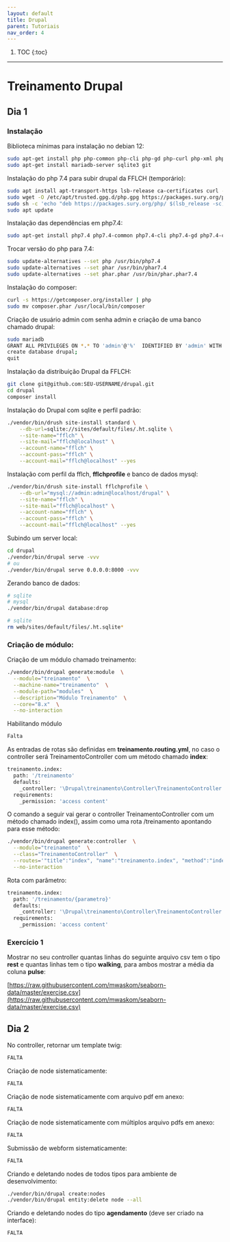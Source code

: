 ```yaml
---
layout: default
title: Drupal
parent: Tutoriais
nav_order: 4
---
```

1. TOC
{:toc}
---

# Treinamento Drupal

## Dia 1

### Instalação 

Biblioteca mínimas para instalação no debian 12:

```bash
sudo apt-get install php php-common php-cli php-gd php-curl php-xml php-mbstring php-zip php-sybase php-mysql php-sqlite3
sudo apt-get install mariadb-server sqlite3 git
```

Instalação do php 7.4 para subir drupal da FFLCH (temporário):

```bash
sudo apt install apt-transport-https lsb-release ca-certificates curl -y
sudo wget -O /etc/apt/trusted.gpg.d/php.gpg https://packages.sury.org/php/apt.gpg 
sudo sh -c 'echo "deb https://packages.sury.org/php/ $(lsb_release -sc) main" > /etc/apt/sources.list.d/php.list'
sudo apt update
```

Instalação das dependências em php7.4:

```bash
sudo apt-get install php7.4 php7.4-common php7.4-cli php7.4-gd php7.4-curl php7.4-xml php7.4-mbstring php7.4-zip php7.4-sybase php7.4-sqlite3 php7.4-mysql
```

Trocar versão do php para 7.4:

```bash
sudo update-alternatives --set php /usr/bin/php7.4
sudo update-alternatives --set phar /usr/bin/phar7.4 
sudo update-alternatives --set phar.phar /usr/bin/phar.phar7.4 
```

Instalação do composer:

```bash
curl -s https://getcomposer.org/installer | php
sudo mv composer.phar /usr/local/bin/composer
```

Criação de usuário admin com senha admin e criação de uma banco chamado drupal:
```bash
sudo mariadb
GRANT ALL PRIVILEGES ON *.* TO 'admin'@'%'  IDENTIFIED BY 'admin' WITH GRANT OPTION;
create database drupal;
quit
```

Instalação da distribuição Drupal da FFLCH: 

```bash
git clone git@github.com:SEU-USERNAME/drupal.git
cd drupal
composer install
```

Instalação do Drupal com sqlite e perfil padrão:

```bash
./vendor/bin/drush site-install standard \
    --db-url=sqlite://sites/default/files/.ht.sqlite \
    --site-name="fflch" \
    --site-mail="fflch@localhost" \
    --account-name="fflch" \
    --account-pass="fflch" \
    --account-mail="fflch@localhost" --yes
```

Instalação com perfil da fflch, **fflchprofile** e banco de dados mysql:
```bash
./vendor/bin/drush site-install fflchprofile \
    --db-url="mysql://admin:admin@localhost/drupal" \
    --site-name="fflch" \
    --site-mail="fflch@localhost" \
    --account-name="fflch" \
    --account-pass="fflch" \
    --account-mail="fflch@localhost" --yes
```

Subindo um server local:
```bash
cd drupal
./vendor/bin/drupal serve -vvv
# ou
./vendor/bin/drupal serve 0.0.0.0:8000 -vvv
```

Zerando banco de dados:
```bash
# sqlite
# mysql
./vendor/bin/drupal database:drop

# sqlite
rm web/sites/default/files/.ht.sqlite*
```

### Criação de módulo:

Criação de um módulo chamado treinamento:

```bash
./vendor/bin/drupal generate:module  \
  --module="treinamento"  \
  --machine-name="treinamento"  \
  --module-path="modules"  \
  --description="Módulo Treinamento"  \
  --core="8.x"  \
  --no-interaction
```

Habilitando módulo

```bash
Falta
```

As entradas de rotas são definidas em **treinamento.routing.yml**, no caso o controller será TreinamentoController com um método chamado **index**:

```bash
treinamento.index:
  path: '/treinamento'
  defaults:
    _controller: '\Drupal\treinamento\Controller\TreinamentoController::index'
  requirements:
    _permission: 'access content'
```

O comando a seguir vai gerar o controller TreinamentoController com um método chamado index(), assim como uma rota /treinamento apontando para esse método:

```bash
./vendor/bin/drupal generate:controller  \
  --module="treinamento"  \
  --class="TreinamentoController"  \
  --routes='"title":"index", "name":"treinamento.index", "method":"index", "path":"/treinamento"'  \
  --no-interaction
```

Rota com parâmetro:

```bash
treinamento.index:
  path: '/treinamento/{parametro}'
  defaults:
    _controller: '\Drupal\treinamento\Controller\TreinamentoController::index'
  requirements:
    _permission: 'access content'
```
### Exercício 1

Mostrar no seu controller quantas linhas do seguinte arquivo csv tem o tipo **rest** e quantas linhas tem o tipo **walking**, para ambos mostrar a média da coluna **pulse**:

[https://raw.githubusercontent.com/mwaskom/seaborn-data/master/exercise.csv](https://raw.githubusercontent.com/mwaskom/seaborn-data/master/exercise.csv)

## Dia 2
No controller, retornar um template twig:

```bash
FALTA
```

Criação de node sistematicamente:

```bash
FALTA
```

Criação de node sistematicamente com arquivo pdf em anexo:

```bash
FALTA
```

Criação de node sistematicamente com múltiplos arquivo pdfs em anexo:

```bash
FALTA
```

Submissão de webform sistematicamente:

```bash
FALTA
```

Criando e deletando nodes de todos tipos para ambiente de desenvolvimento:

```bash
./vendor/bin/drupal create:nodes
./vendor/bin/drupal entity:delete node --all
```

Criando e deletando nodes do tipo **agendamento** (deve ser criado na interface):

```bash
FALTA
```




